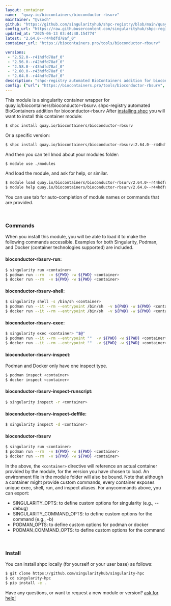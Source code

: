 ```yaml
---
layout: container
name:  "quay.io/biocontainers/bioconductor-rbsurv"
maintainer: "@vsoch"
github: "https://github.com/singularityhub/shpc-registry/blob/main/quay.io/biocontainers/bioconductor-rbsurv/container.yaml"
config_url: "https://raw.githubusercontent.com/singularityhub/shpc-registry/main/quay.io/biocontainers/bioconductor-rbsurv/container.yaml"
updated_at: "2025-06-13 03:44:48.154774"
latest: "2.64.0--r44hdfd78af_0"
container_url: "https://biocontainers.pro/tools/bioconductor-rbsurv"

versions:
 - "2.52.0--r41hdfd78af_0"
 - "2.56.0--r42hdfd78af_0"
 - "2.58.0--r43hdfd78af_0"
 - "2.60.0--r43hdfd78af_0"
 - "2.64.0--r44hdfd78af_0"
description: "shpc-registry automated BioContainers addition for bioconductor-rbsurv"
config: {"url": "https://biocontainers.pro/tools/bioconductor-rbsurv", "maintainer": "@vsoch", "description": "shpc-registry automated BioContainers addition for bioconductor-rbsurv", "latest": {"2.64.0--r44hdfd78af_0": "sha256:9cca7cfbacf09b33a4d06f50f59508cc5556c413e1378440923208d6c8bea376"}, "tags": {"2.52.0--r41hdfd78af_0": "sha256:a735ef59b33e0e77a1c23ef6790a313658cd9e74e108e60eceb397dc5bb8ca4a", "2.56.0--r42hdfd78af_0": "sha256:8007f6cf741733645c5bcd176450afb913f98448122521edf6158254c4253f7b", "2.58.0--r43hdfd78af_0": "sha256:947433ab15256ac08c42008fd41c427b4123884e91ea409dcfde529dd3f7fbff", "2.60.0--r43hdfd78af_0": "sha256:82e1d859e830358895f19a53044cd5d90778dee98e61b390343384d25ff8ad05", "2.64.0--r44hdfd78af_0": "sha256:9cca7cfbacf09b33a4d06f50f59508cc5556c413e1378440923208d6c8bea376"}, "docker": "quay.io/biocontainers/bioconductor-rbsurv"}
---
```


This module is a singularity container wrapper for quay.io/biocontainers/bioconductor-rbsurv.
shpc-registry automated BioContainers addition for bioconductor-rbsurv
After [installing shpc](#install) you will want to install this container module:


```bash
$ shpc install quay.io/biocontainers/bioconductor-rbsurv
```

Or a specific version:

```bash
$ shpc install quay.io/biocontainers/bioconductor-rbsurv:2.64.0--r44hdfd78af_0
```

And then you can tell lmod about your modules folder:

```bash
$ module use ./modules
```

And load the module, and ask for help, or similar.

```bash
$ module load quay.io/biocontainers/bioconductor-rbsurv/2.64.0--r44hdfd78af_0
$ module help quay.io/biocontainers/bioconductor-rbsurv/2.64.0--r44hdfd78af_0
```

You can use tab for auto-completion of module names or commands that are provided.

<br>

### Commands

When you install this module, you will be able to load it to make the following commands accessible.
Examples for both Singularity, Podman, and Docker (container technologies supported) are included.

#### bioconductor-rbsurv-run:

```bash
$ singularity run <container>
$ podman run --rm  -v ${PWD} -w ${PWD} <container>
$ docker run --rm  -v ${PWD} -w ${PWD} <container>
```

#### bioconductor-rbsurv-shell:

```bash
$ singularity shell -s /bin/sh <container>
$ podman run --it --rm --entrypoint /bin/sh  -v ${PWD} -w ${PWD} <container>
$ docker run --it --rm --entrypoint /bin/sh  -v ${PWD} -w ${PWD} <container>
```

#### bioconductor-rbsurv-exec:

```bash
$ singularity exec <container> "$@"
$ podman run --it --rm --entrypoint ""  -v ${PWD} -w ${PWD} <container> "$@"
$ docker run --it --rm --entrypoint ""  -v ${PWD} -w ${PWD} <container> "$@"
```

#### bioconductor-rbsurv-inspect:

Podman and Docker only have one inspect type.

```bash
$ podman inspect <container>
$ docker inspect <container>
```

#### bioconductor-rbsurv-inspect-runscript:

```bash
$ singularity inspect -r <container>
```

#### bioconductor-rbsurv-inspect-deffile:

```bash
$ singularity inspect -d <container>
```



#### bioconductor-rbsurv

```bash
$ singularity run <container>
$ podman run --rm  -v ${PWD} -w ${PWD} <container>
$ docker run --rm  -v ${PWD} -w ${PWD} <container>
```


In the above, the `<container>` directive will reference an actual container provided
by the module, for the version you have chosen to load. An environment file in the
module folder will also be bound. Note that although a container
might provide custom commands, every container exposes unique exec, shell, run, and
inspect aliases. For anycommands above, you can export:

 - SINGULARITY_OPTS: to define custom options for singularity (e.g., --debug)
 - SINGULARITY_COMMAND_OPTS: to define custom options for the command (e.g., -b)
 - PODMAN_OPTS: to define custom options for podman or docker
 - PODMAN_COMMAND_OPTS: to define custom options for the command

<br>

### Install

You can install shpc locally (for yourself or your user base) as follows:

```bash
$ git clone https://github.com/singularityhub/singularity-hpc
$ cd singularity-hpc
$ pip install -e .
```

Have any questions, or want to request a new module or version? [ask for help!](https://github.com/singularityhub/singularity-hpc/issues)